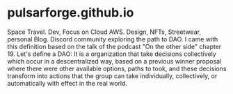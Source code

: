 # pulsarforge.github.io
Space Travel. Dev, Focus on Cloud AWS. Design, NFTs, Streetwear, personal Blog.
Discord community exploring the path to DAO.
I came with this definition based on the talk of the podcast "On the other side" chapter 19.
Let's define a DAO: It is a organization that take decisions collectively which occur in a descentralized way, based on a previous winner proposal where there were other available options, paths to took, and these decisions transform into actions that the group can take individually, collectively, or automatically with effect in the real world.

